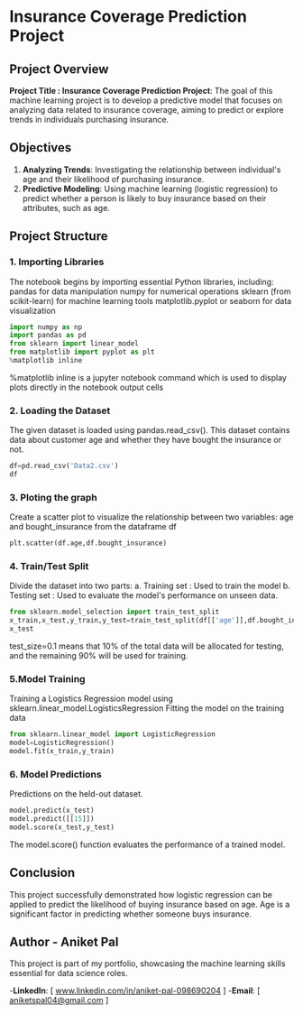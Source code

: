 # Insurance Coverage Prediction Project

## Project Overview 

**Project Title : Insurance Coverage Prediction Project**:
 The goal of this machine learning project is to develop a predictive model that focuses on analyzing data related to insurance coverage, aiming to predict or explore trends in individuals purchasing insurance. 

## Objectives
1. **Analyzing Trends**: Investigating the relationship between individual's age and their likelihood of purchasing insurance.
2. **Predictive Modeling**: Using machine learning (logistic regression) to predict whether a person is likely to buy insurance based on their attributes, such as age.

## Project Structure

### 1. Importing Libraries
The notebook begins by importing essential Python libraries, including:
pandas for data manipulation
numpy for numerical operations
sklearn (from scikit-learn) for machine learning tools
matplotlib.pyplot or seaborn for data visualization
```python
import numpy as np
import pandas as pd
from sklearn import linear_model
from matplotlib import pyplot as plt
%matplotlib inline
```
%matplotlib inline is a jupyter notebook command which is used to display plots directly in the notebook output cells

### 2. Loading the Dataset
The given dataset is loaded using pandas.read_csv(). This dataset contains data about customer age and whether they have bought the insurance or not.
```python
df=pd.read_csv('Data2.csv')
df
```

### 3. Ploting the graph
Create a scatter plot to visualize the relationship between two variables: age and bought_insurance from the dataframe df
```python
plt.scatter(df.age,df.bought_insurance)
```

### 4. Train/Test Split
Divide the dataset into two parts:
a. Training set : Used to train the model
b. Testing set : Used to evaluate the model's performance on unseen data.
```python
from sklearn.model_selection import train_test_split
x_train,x_test,y_train,y_test=train_test_split(df[['age']],df.bought_insurance,test_size=0.1)
x_test
```
test_size=0.1 means that 10% of the total data will be allocated for testing, and the remaining 90% will be used for training.

### 5.Model Training
Training a Logistics Regression model using sklearn.linear_model.LogisticsRegression
Fitting the model on the training data
```python
from sklearn.linear_model import LogisticRegression
model=LogisticRegression()
model.fit(x_train,y_train)
```

### 6. Model Predictions
Predictions on the held-out dataset.
```python
model.predict(x_test)
model.predict([[15]])
model.score(x_test,y_test)
```
The model.score() function evaluates the performance of a trained model.

## Conclusion
This project successfully demonstrated how logistic regression can be applied to predict the likelihood of buying insurance based on age. Age is a significant factor in predicting whether someone buys insurance.

## Author - Aniket Pal
This project is part of my portfolio, showcasing the machine learning skills essential for data science roles.

-**LinkedIn**: [ www.linkedin.com/in/aniket-pal-098690204 ]
-**Email**: [ aniketspal04@gmail.com ]


